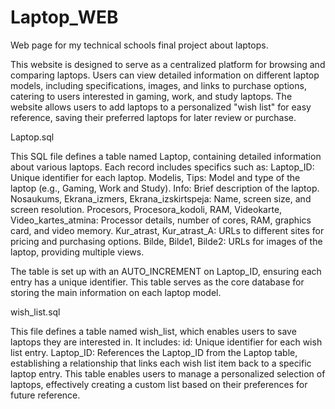 # Laptop_WEB
Web page for my technical schools final project about laptops.

This website is designed to serve as a centralized platform for browsing and comparing laptops. Users can view detailed information on different laptop models, including specifications, images, and links to purchase options, catering to users interested in gaming, work, and study laptops. The website allows users to add laptops to a personalized "wish list" for easy reference, saving their preferred laptops for later review or purchase.


Laptop.sql

This SQL file defines a table named Laptop, containing detailed information about various laptops. Each record includes specifics such as:
Laptop_ID: Unique identifier for each laptop.
Modelis, Tips: Model and type of the laptop (e.g., Gaming, Work and Study).
Info: Brief description of the laptop.
Nosaukums, Ekrana_izmers, Ekrana_izskirtspeja: Name, screen size, and screen resolution.
Procesors, Procesora_kodoli, RAM, Videokarte, Video_kartes_atmina: Processor details, number of cores, RAM, graphics card, and video memory.
Kur_atrast, Kur_atrast_A: URLs to different sites for pricing and purchasing options.
Bilde, Bilde1, Bilde2: URLs for images of the laptop, providing multiple views.

The table is set up with an AUTO_INCREMENT on Laptop_ID, ensuring each entry has a unique identifier. This table serves as the core database for storing the main information on each laptop model.


wish_list.sql

This file defines a table named wish_list, which enables users to save laptops they are interested in. It includes:
id: Unique identifier for each wish list entry.
Laptop_ID: References the Laptop_ID from the Laptop table, establishing a relationship that links each wish list item back to a specific laptop entry.
This table enables users to manage a personalized selection of laptops, effectively creating a custom list based on their preferences for future reference.
